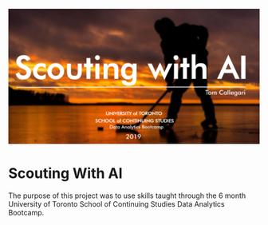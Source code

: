 ![alt text](title_page.PNG "Exoplanets")


# Scouting With AI

The purpose of this project was to use skills taught through the 6 month University of Toronto School of Continuing Studies Data Analytics Bootcamp.